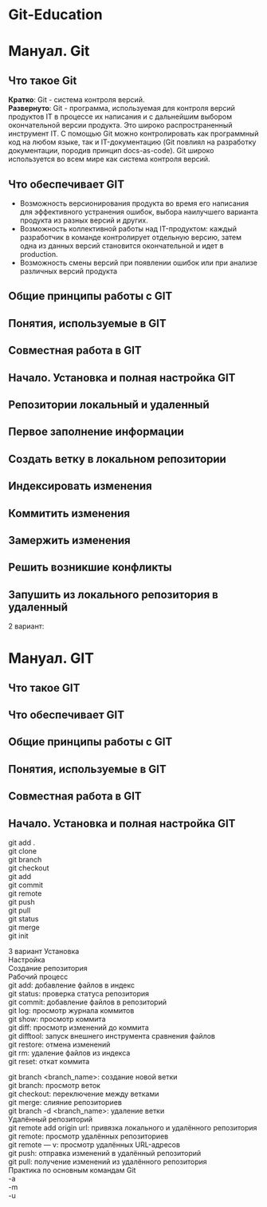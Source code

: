 # Git-Education
# **Мануал. Git**   
## **Что такое Git**   
**Кратко**: Git - система контроля версий.   
**Развернуто**: Git - программа, используемая для контроля версий продуктов IT в процессе их написания и с дальнейшим выбором окончательной версии продукта. Это широко распространенный инструмент IT. С помощью Git можно контролировать как программный код на любом языке, так и IT-документацию (Git повлиял на разработку документации, породив принцип docs-as-code). Git широко используется во всем мире как система контроля версий.             
## **Что обеспечивает GIT**   
- Возможность версионирования продукта во время его написания для эффективного устранения ошибок, выбора наилучшего варианта продукта из разных версий и других.
- Возможность коллективной работы над IT-продуктом: каждый разработчик в команде контролирует отдельную версию, затем одна из данных версий становится окончательной и идет в production.     
- Возможность смены версий при появлении ошибок или при анализе различных версий продукта     
## **Общие принципы работы с GIT**
## **Понятия, используемые в GIT**
## Совместная работа в GIT 
## **Начало. Установка и полная настройка GIT**   
## **Репозитории локальный и удаленный**
## **Первое заполнение информации**
## **Создать ветку в локальном репозитории**
## **Индексировать изменения**
## **Коммитить изменения**
## **Замержить изменения**
## **Решить возникшие конфликты**
## **Запушить из локального репозитория в удаленный**

2 вариант:
# **Мануал. GIT**   
## **Что такое GIT**
## **Что обеспечивает GIT**
## **Общие принципы работы с GIT**
## **Понятия, используемые в GIT**
## Совместная работа в GIT 
## **Начало. Установка и полная настройка GIT**   
git add .   
git clone   
git branch   
git checkout      
git add   
git commit   
git remote   
git push   
git pull   
git status   
git merge  
git init  


3 вариант
Установка   
Настройка   
Создание репозитория   
Рабочий процесс   
git add: добавление файлов в индекс   
git status: проверка статуса репозитория   
git commit: добавление файлов в репозиторий   
git log: просмотр журнала коммитов   
git show: просмотр коммита   
git diff: просмотр изменений до коммита   
git difftool: запуск внешнего инструмента сравнения файлов   
git restore: отмена изменений   
git rm: удаление файлов из индекса   
git reset: откат коммита   
   
git branch <branch_name>: создание новой ветки   
git branch: просмотр веток   
git checkout: переключение между ветками   
git merge: слияние репозиториев   
git branch -d <branch_name>: удаление ветки   
Удалённый репозиторий   
git remote add origin url: привязка локального и удалённого репозитория  
git remote: просмотр удалённых репозиториев   
git remote — v: просмотр удалённых URL-адресов   
git push: отправка изменений в удалённый репозиторий   
git pull: получение изменений из удалённого репозитория   
Практика по основным командам Git   
-a   
-m      
-u    


